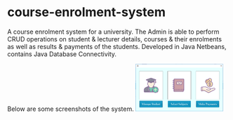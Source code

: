# course-enrolment-system
A course enrolment system for a university. The Admin is able to perform CRUD operations on student &amp; lecturer details, courses &amp; their enrolments as well as results &amp; payments of the students. Developed in Java Netbeans, contains Java Database Connectivity.

Below are some screenshots of the system.
<img src="https://github.com/TharushiJay/course-enrolment-system/blob/master/screenshots/10.PNG" width="200">

